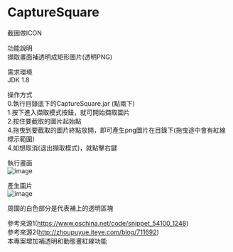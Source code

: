 # CaptureSquare  
截圖做ICON  

功能說明  
擷取畫面補透明成矩形圖片(透明PNG)  

需求環境  
JDK 1.8  

操作方式  
0.執行目錄底下的CaptureSquare.jar (點兩下)  
1.按下進入擷取模式按鈕，就可開始擷取圖片  
2.按住要截取的圖片起始點  
4.拖曳到要截取的圖片終點放開，即可產生png圖片在目錄下(拖曳途中會有紅線標示範圍)  
4.如想取消(退出擷取模式)，就點擊右鍵  

執行畫面  
![image](http://i.imgur.com/A0wX3XY.png)

產生圖片  
![image](http://i.imgur.com/i5HHyUh.png)

周圍的白色部分是代表補上的透明區塊

參考來源1(https://www.oschina.net/code/snippet_54100_1248)  
參考來源2(http://zhoupuyue.iteye.com/blog/711692)   
本專案增加補透明和動態畫紅線功能  
